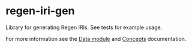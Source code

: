 # regen-iri-gen

Library for generating Regen IRIs. See tests for example usage.

For more information see the [Data module](https://docs.regen.network/modules/data/) and [Concepts](https://docs.regen.network/modules/data/01_concepts.html) documentation.